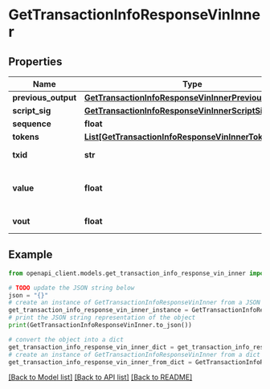 # GetTransactionInfoResponseVinInner


## Properties

Name | Type | Description | Notes
------------ | ------------- | ------------- | -------------
**previous_output** | [**GetTransactionInfoResponseVinInnerPreviousOutput**](GetTransactionInfoResponseVinInnerPreviousOutput.md) |  | [optional] 
**script_sig** | [**GetTransactionInfoResponseVinInnerScriptSig**](GetTransactionInfoResponseVinInnerScriptSig.md) |  | [optional] 
**sequence** | **float** |  | [optional] 
**tokens** | [**List[GetTransactionInfoResponseVinInnerTokensInner]**](GetTransactionInfoResponseVinInnerTokensInner.md) |  | [optional] 
**txid** | **str** | TXID of the input | [optional] 
**value** | **float** | Value of input in NEBL satoshi | [optional] 
**vout** | **float** | output index | [optional] 

## Example

```python
from openapi_client.models.get_transaction_info_response_vin_inner import GetTransactionInfoResponseVinInner

# TODO update the JSON string below
json = "{}"
# create an instance of GetTransactionInfoResponseVinInner from a JSON string
get_transaction_info_response_vin_inner_instance = GetTransactionInfoResponseVinInner.from_json(json)
# print the JSON string representation of the object
print(GetTransactionInfoResponseVinInner.to_json())

# convert the object into a dict
get_transaction_info_response_vin_inner_dict = get_transaction_info_response_vin_inner_instance.to_dict()
# create an instance of GetTransactionInfoResponseVinInner from a dict
get_transaction_info_response_vin_inner_from_dict = GetTransactionInfoResponseVinInner.from_dict(get_transaction_info_response_vin_inner_dict)
```
[[Back to Model list]](../README.md#documentation-for-models) [[Back to API list]](../README.md#documentation-for-api-endpoints) [[Back to README]](../README.md)


